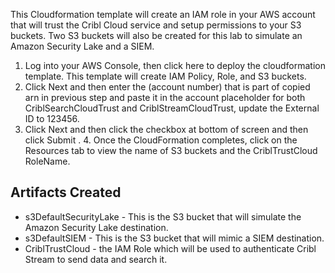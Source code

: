 This Cloudformation template will create an IAM role in your AWS account that will trust the Cribl Cloud service and setup permissions to your S3 buckets. Two S3 buckets will also be created for this lab to simulate an Amazon Security Lake and a SIEM.
1. Log into your AWS Console, then click here to deploy the cloudformation template. This template will create IAM Policy, Role, and S3 buckets.
2. Click Next and then enter the (account number) that is part of copied arn in previous step and paste it in the account placeholder for both CriblSearchCloudTrust and CriblStreamCloudTrust, update the External ID to 123456.
3. Click Next and then click the checkbox at bottom of screen and then click Submit . 4. Once the CloudFormation completes, click on the Resources tab to view the name of S3 buckets and the CriblTrustCloud RoleName.


## Artifacts Created
* s3DefaultSecurityLake - This is the S3 bucket that will simulate the Amazon Security Lake destination.
* s3DefaultSIEM - This is the S3 bucket that will mimic a SIEM destination.
* CriblTrustCloud - the IAM Role which will be used to authenticate Cribl Stream to send data and search it.
